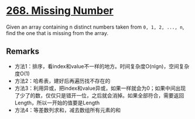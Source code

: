 # [268. Missing Number](https://leetcode.com/problems/missing-number)

Given an array containing n distinct numbers taken from `0, 1, 2, ..., n`, find the one that is missing from the array.

## Remarks

* 方法1：排序，看index和value不一样的地方。时间复杂度O(nlgn)，空间复杂度O(1)
* 方法2：哈希表，建好后再遍历找不存在的
* 方法3：利用异或，把index和value异或，如果一样就会为0；如果中间出现了少了的数，仅仅只是错开一位，之后就会消掉。如果全部符合，需要返回Length，所以一开始的值要是Length
* 方法4：等差数列求和，减去数组所有元素的和
